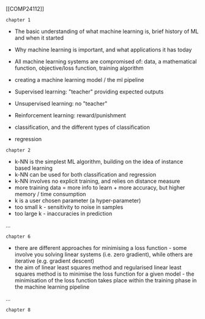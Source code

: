 [[COMP24112]]

`chapter 1`

- The basic understanding of what machine learning is, brief history of ML and when it started
- Why machine learning is important, and what applications it has today

- All machine learning systems are compromised of: data, a mathematical function, objective/loss function, training algorithm
- creating a machine learning model / the ml pipeline

- Supervised learning: "teacher" providing expected outputs
- Unsupervised learning: no "teacher"
- Reinforcement learning: reward/punishment
- classification, and the different types of classification
- regression

`chapter 2`

- k-NN is the simplest ML algorithm, building on the idea of instance based learning
- k-NN can be used for both classification and regression
- k-NN involves no explicit training, and relies on distance measure
- more training data = more info to learn + more accuracy, but higher memory / time consumption
- k is a user chosen parameter (a hyper-parameter)
- too small k - sensitivity to noise in samples
- too large k - inaccuracies in prediction

...

`chapter 6`

- there are different approaches for minimising a loss function - some involve you solving linear systems (i.e. zero gradient), while others are iterative (e.g. gradient descent)
- the aim of linear least squares method and regularised linear least squares method is to minimise the loss function for a given model - the minimisation of the loss function takes place within the training phase in the machine learning pipeline

...

`chapter 8`